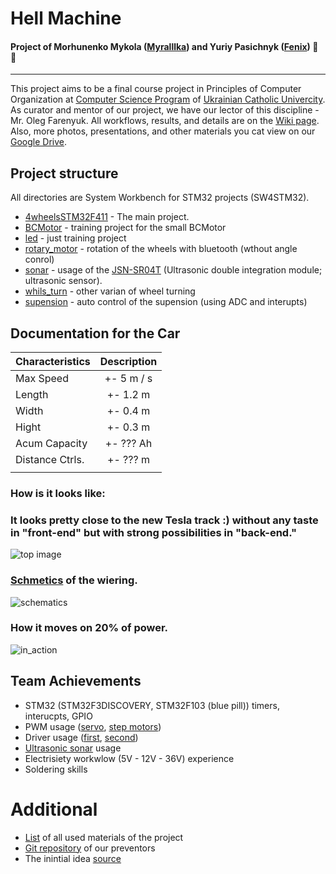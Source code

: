 # Hell Machine

#### Project of Morhunenko Mykola ([Myralllka](https://github.com/Myralllka)) and Yuriy Pasichnyk ([Fenix](https://github.com/Fenix-125)) :ant: :wave:
---

  This project aims to be a final course project in Principles of Computer Organization at [Computer Science Program](http://cs.ucu.edu.ua/en/) of [Ukrainian Catholic Univercity](https://ucu.edu.ua/en/). As curator and mentor of our project, we have our lector of this discipline - Mr. Oleg Farenyuk. All workflows, results, and details are on the [Wiki page](https://github.com/Myralllka/hell_machine/wiki). Also, more photos, presentations, and other materials you cat view on our [Google Drive](https://drive.google.com/open?id=1ABIGUnLVCTMDhI9LD8ZWX-bDr1mLIJnS).

## Project structure
All directories are System Workbench for STM32 projects (SW4STM32).

* [4wheelsSTM32F411](https://github.com/Myralllka/hell_machine/tree/master/4wheelsSTM32F411) - The main project.
* [BCMotor](https://github.com/Myralllka/hell_machine/tree/master/BCMotor) - training project for the small BCMotor
* [led](https://github.com/Myralllka/hell_machine/tree/master/led) - just training project
* [rotary_motor](https://github.com/Myralllka/hell_machine/tree/master/rotary_motor) - rotation of the wheels with bluetooth (wthout angle conrol)
* [sonar](https://github.com/Myralllka/hell_machine/tree/master/sonar) - usage of the [JSN-SR04T](https://www.roboter-bausatz.de/media/pdf/83/0f/93/JSN-SR04T_outputmode.pdf) (Ultrasonic double integration module; ultrasonic sensor).
* [whils_turn](https://github.com/Myralllka/hell_machine/tree/master/whils_turn) - other varian of wheel turning
* [supension](https://github.com/Myralllka/hell_machine/tree/master/supension) - auto control of the supension (using ADC and interupts)

## Documentation for the Car
| Characteristics | Description |
| --------------- | :---------: |
| Max Speed       | +- 5 m / s  |
| Length          | +- 1.2 m    |
| Width           | +- 0.4 m    |
| Hight           | +- 0.3 m    |
| Acum Capacity   | +- ??? Ah   |
| Distance Ctrls. | +- ??? m    |
|                 |             |

### How is it looks like:
### It looks pretty close to the new Tesla track :) without any taste in "front-end" but with strong possibilities in "back-end."<br>
![top image](https://drive.google.com/open?id=1U94w5piADHNLzKi0OwvMuK8d6Tnl2rWY)
### [Schmetics](https://github.com/Myralllka/hell_machine/blob/master/schematic_hell_machine_wiring.pdf) of the wiering.<br>
![schematics](https://user-images.githubusercontent.com/44115554/71449843-2a1ad780-275f-11ea-8a52-69982922a718.png)
### How it moves on 20% of power.<br>
![in_action](https://user-images.githubusercontent.com/44115554/71450255-f6dc4680-2766-11ea-945c-3368f94b8e9e.gif)

## Team Achievements
- STM32 (STM32F3DISCOVERY, STM32F103 (blue pill)) timers, interucpts, GPIO
- PWM usage ([servo](http://www.ee.ic.ac.uk/pcheung/teaching/DE1_EE/stores/sg90_datasheet.pdf), [step motors](http://eeshop.unl.edu/pdf/Stepper+Driver.pdf))
- Driver usage ([first](http://grauonline.de/wordpress/?page_id=3122), [second](https://ru.aliexpress.com/item/32950460565.html?spm=a2g0o.detail.1000014.33.280374eaN0gGtG&gps-id=pcDetailBottomMoreOtherSeller&scm=1007.13338.128125.0&scm_id=1007.13338.128125.0&scm-url=1007.13338.128125.0&pvid=e700e67a-c0ac-406b-9729-c6caa390c35d))
- [Ultrasonic sonar](https://www.roboter-bausatz.de/media/pdf/83/0f/93/JSN-SR04T_outputmode.pdf) usage
- Electrisiety workwlow (5V - 12V - 36V) experience
- Soldering skills

# Additional
* [List](https://github.com/Myralllka/hell_machine/wiki/Materials-List) of all used materials of the project<br>
* [Git repository](https://github.com/ucuapps/robert_the_robot) of our preventors<br>
* The inintial idea [source](https://github.com/NiklasFauth/hoverboard-firmware-hack)<br>
